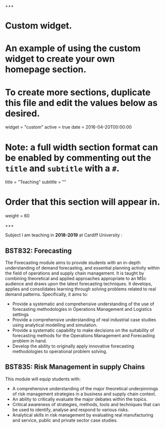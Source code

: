+++
# Custom widget.
# An example of using the custom widget to create your own homepage section.
# To create more sections, duplicate this file and edit the values below as desired.
widget = "custom"
active = true
date = 2016-04-20T00:00:00

# Note: a full width section format can be enabled by commenting out the `title` and `subtitle` with a `#`.
title = "Teaching"
subtitle = ""

# Order that this section will appear in.
weight = 60

+++

Subject I am teaching in **2018-2019** at Cardiff University :

## BST832: Forecasting

The Forecasting module aims to provide students with an in-depth understanding of demand forecasting, and essential planning activity within the field of operations and supply chain management. It is taught by combining theoretical and applied approaches appropriate to an MSc audience and draws upon the latest forecasting techniques. It develops, applies and consolidates learning through solving problems related to real demand patterns. Specifically, it aims to:

*	Provide a systematic and comprehensive understanding of the use of forecasting methodologies in Operations Management and Logistics settings
*	Provide a comprehensive understanding of real industrial case studies using analytical modelling and simulation.
*	Provide a systematic capability to make decisions on the suitability of forecasting methods for the Operations Management and Forecasting problem in hand.
*	Develop the ability to originally apply innovative forecasting methodologies to operational problem solving.

## BST835: Risk Management in supply Chains

This module will equip students with:

*	A comprehensive understanding of the major theoretical underpinnings of risk management strategies in a business and supply chain context.
*	An ability to critically evaluate the major debates within the topics.
*	Critical awareness of strategies, methods, tools and techniques that can be used to identify, analyse and respond to various risks.
*	Analytical skills in risk management by evaluating real manufacturing and service, public and private sector case studies.


